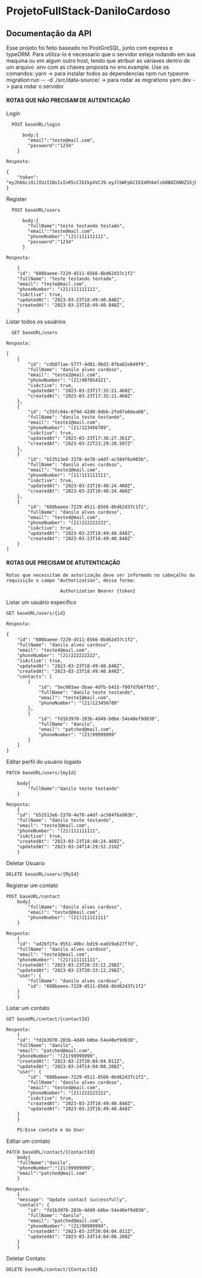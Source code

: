 # ProjetoFullStack-DaniloCardoso

## Documentação da API

Esse projeto foi feito baseado no PostGreSQL, junto com express e typeORM.
Para utiliza-lo é necessario que o servidor esteja rodando em sua maquina ou em algum outro host, tendo que atribuir as váriaves dentro de um arquivo .env com as chaves proposta no env.example.
Use os comandos:
yarn -> para instalar todos as dependencias
npm run typeorm migration:run -- -d ./src/data-source/ -> para rodar as migrations
yarn dev -> para rodar o servidor 







#### ROTAS QUE NÃO PRECISAM DE AUTENTICAÇÃO

Login

```
  POST baseURL/login

      body:{
        "email":"teste@mail.com",
	    "password":"1234"
    }
```

```
Resposta:

{
	"token": "eyJhbGciOiJIUzI1NiIsInR5cCI6IkpXVCJ9.eyJlbWFpbCI6ImRhbmlsb0B0ZXN0ZS5jb20iLCJpYXQiOjE2Njc5MzQ0OTAsImV4cCI6MTY2NzkzODA5MCwic3ViIjoiMSJ9.LcOlJ0588M3IwmDjhhUOqYkXh8aCFfbMbwIinxGB8VY",
}
```

Register

```
  POST baseURL/users

      body:{
	    "fullName":"teste testando testado",
	    "email":"teste@mail.com",
	    "phoneNumber":"(21)111111111",
	    "password":"1234"
      }
```

```
Resposta:

    {
	"id": "608baeee-7229-4511-8566-8bd62d37c1f2"
	"fullName": "teste testando testado",
	"email": "teste@mail.com",
	"phoneNumber": "(21)111111111",
	"isActive": true,
	"updatedAt": "2023-03-23T18:49:40.848Z",
	"createdAt": "2023-03-23T18:49:40.848Z",
    }
```


Listar todos os usuários

```
  GET baseURL/users
```

```
Resposta:

[
	{
		"id": "cdb871ae-5777-4d81-9bd2-8fba82e849f9",
		"fullName": "danilo alves cardoso",
		"email": "teste2@mail.com",
		"phoneNumber": "(21)987654321",
		"isActive": true,
		"updatedAt": "2023-03-23T17:35:21.460Z",
		"createdAt": "2023-03-23T17:35:21.460Z"
	},
	{
		"id": "c55fc94e-079d-42d0-9dbb-2fe07a0dea08",
		"fullName": "danilo teste testando",
		"email": "teste1@mail.com",
		"phoneNumber": "(21)123456789",
		"isActive": true,
		"updatedAt": "2023-03-23T17:36:27.361Z",
		"createdAt": "2023-03-22T23:29:20.507Z"
	},
	{
		"id": "b53513e6-3378-4e78-a4df-ac584f6a903b",
		"fullName": "danilo alves cardoso",
		"email": "teste3@mail.com",
		"phoneNumber": "(21)111111111",
		"isActive": true,
		"updatedAt": "2023-03-23T18:48:24.460Z",
		"createdAt": "2023-03-23T18:48:24.460Z"
	},
	{
		"id": "608baeee-7229-4511-8566-8bd62d37c1f2",
		"fullName": "danilo alves cardoso",
		"email": "teste4@mail.com",
		"phoneNumber": "(21)222222222",
		"isActive": true,
		"updatedAt": "2023-03-23T18:49:40.848Z",
		"createdAt": "2023-03-23T18:49:40.848Z"
	}
]
```

#### ROTAS QUE PRECISAM DE ATUTENTICAÇÃO

```
Rotas que necessitam de autorização deve ser informado no cabeçalho da requisição o campo "Authorization", dessa forma:

					Authorization Bearer {token}
```

Listar um usuário específico

```
GET baseURL/users/{id}
```

```
Resposta:

{
	"id": "608baeee-7229-4511-8566-8bd62d37c1f2",
	"fullName": "danilo alves cardoso",
	"email": "teste4@mail.com",
	"phoneNumber": "(21)222222222",
	"isActive": true,
	"updatedAt": "2023-03-23T18:49:40.848Z",
	"createdAt": "2023-03-23T18:49:40.848Z",
	"contacts": [
		{
			"id": "5ec003ae-5bae-4dfb-b415-f007d7b6ffb5",
			"fullName": "danilo teste testando",
			"email": "teste1@mail.com",
			"phoneNumber": "(21)123456789"
		},
		{
			"id": "fd1b3970-203b-4d49-b0be-54e40ef9d830",
			"fullName": "danilo",
			"email": "patched@mail.com",
			"phoneNumber": "(21)99999999"
		}
	]
}
```

Editar perfil do usuário logado

```
PATCH baseURL/users/{myId}

	body{
		"fullName":"danilo teste testando"
	}
```

```
Resposta:
	{
	"id": "b53513e6-3378-4e78-a4df-ac584f6a903b",
	"fullName": "danilo teste testando",
	"email": "teste3@mail.com",
	"phoneNumber": "(21)111111111",
	"isActive": true,
	"createdAt": "2023-03-23T18:48:24.460Z",
	"updatedAt": "2023-03-24T14:29:52.310Z"
	}
```

Deletar Usuario

```
DELETE baseURL/users/{MyId}
```


Registrar um contato

```
POST baseURL/contact
	body{
		"fullName": "danilo alves cardoso",
	    "email": "teste3@mail.com",
	    "phoneNumber": "(21)111111111"
	}
```

```
Resposta:
	{
	"id": "ad2bf2fa-9551-40bc-bd19-ea019a627ffd",
	"fullName": "danilo alves cardoso",
	"email": "teste3@mail.com",
	"phoneNumber": "(21)111111111",
	"createdAt": "2023-03-23T20:33:12.298Z",
	"updatedAt": "2023-03-23T20:33:12.298Z",
	"user": {
		"fullName": "danilo alves cardoso",
		"id": "608baeee-7229-4511-8566-8bd62d37c1f2"
	}
	}
```

Listar um contato

```
GET baseURL/contact/{contactId}
```

```
Resposta:
	{
	"id": "fd1b3970-203b-4d49-b0be-54e40ef9d830",
	"fullName": "danilo",
	"email": "patched@mail.com",
	"phoneNumber": "(21)99999999",
	"createdAt": "2023-03-23T20:04:04.011Z",
	"updatedAt": "2023-03-24T14:04:08.208Z",
	"user": {
		"id": "608baeee-7229-4511-8566-8bd62d37c1f2",
		"fullName": "danilo alves cardoso",
		"email": "teste4@mail.com",
		"phoneNumber": "(21)222222222",
		"isActive": true,
		"createdAt": "2023-03-23T18:49:40.848Z",
		"updatedAt": "2023-03-23T18:49:40.848Z"
	}
	}

    PS:Esse contato é do User
```

Editar um contato

```
PATCH baseURL/contact/{ContactId}
	body{
	"fullName":"danilo",
	"phoneNumber":"(21)99999999",
	"email":"patched@mail.com"
	}
```

```
Resposta:
	{
	"message": "Update contact successfully",
	"contact": {
		"id": "fd1b3970-203b-4d49-b0be-54e40ef9d830",
		"fullName": "danilo",
		"email": "patched@mail.com",
		"phoneNumber": "(21)99999999",
		"createdAt": "2023-03-23T20:04:04.011Z",
		"updatedAt": "2023-03-24T14:04:08.208Z"
	}
	}
```


Deletar Contato

```
DELETE baseURL/contact/{ContactId}
```



